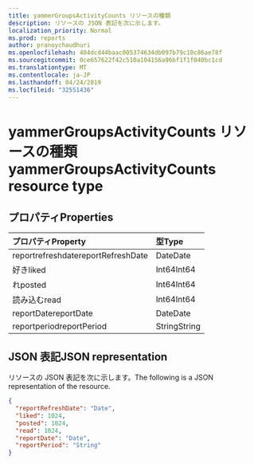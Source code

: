 ```yaml
---
title: yammerGroupsActivityCounts リソースの種類
description: リソースの JSON 表記を次に示します。
localization_priority: Normal
ms.prod: reports
author: pranoychaudhuri
ms.openlocfilehash: 404dcd44baac005374634db097b79c10c86ae78f
ms.sourcegitcommit: 0ce657622f42c510a104156a96bf1f1f040bc1cd
ms.translationtype: MT
ms.contentlocale: ja-JP
ms.lasthandoff: 04/24/2019
ms.locfileid: "32551436"
---
```

# <a name="yammergroupsactivitycounts-resource-type"></a><span data-ttu-id="3e06d-103">yammerGroupsActivityCounts リソースの種類</span><span class="sxs-lookup"><span data-stu-id="3e06d-103">yammerGroupsActivityCounts resource type</span></span>

## <a name="properties"></a><span data-ttu-id="3e06d-104">プロパティ</span><span class="sxs-lookup"><span data-stu-id="3e06d-104">Properties</span></span>

| <span data-ttu-id="3e06d-105">プロパティ</span><span class="sxs-lookup"><span data-stu-id="3e06d-105">Property</span></span>          | <span data-ttu-id="3e06d-106">型</span><span class="sxs-lookup"><span data-stu-id="3e06d-106">Type</span></span>   |
| :---------------- | :----- |
| <span data-ttu-id="3e06d-107">reportrefreshdate</span><span class="sxs-lookup"><span data-stu-id="3e06d-107">reportRefreshDate</span></span> | <span data-ttu-id="3e06d-108">Date</span><span class="sxs-lookup"><span data-stu-id="3e06d-108">Date</span></span>   |
| <span data-ttu-id="3e06d-109">好き</span><span class="sxs-lookup"><span data-stu-id="3e06d-109">liked</span></span>             | <span data-ttu-id="3e06d-110">Int64</span><span class="sxs-lookup"><span data-stu-id="3e06d-110">Int64</span></span>  |
| <span data-ttu-id="3e06d-111">れ</span><span class="sxs-lookup"><span data-stu-id="3e06d-111">posted</span></span>            | <span data-ttu-id="3e06d-112">Int64</span><span class="sxs-lookup"><span data-stu-id="3e06d-112">Int64</span></span>  |
| <span data-ttu-id="3e06d-113">読み込む</span><span class="sxs-lookup"><span data-stu-id="3e06d-113">read</span></span>              | <span data-ttu-id="3e06d-114">Int64</span><span class="sxs-lookup"><span data-stu-id="3e06d-114">Int64</span></span>  |
| <span data-ttu-id="3e06d-115">reportDate</span><span class="sxs-lookup"><span data-stu-id="3e06d-115">reportDate</span></span>        | <span data-ttu-id="3e06d-116">Date</span><span class="sxs-lookup"><span data-stu-id="3e06d-116">Date</span></span>   |
| <span data-ttu-id="3e06d-117">reportperiod</span><span class="sxs-lookup"><span data-stu-id="3e06d-117">reportPeriod</span></span>      | <span data-ttu-id="3e06d-118">String</span><span class="sxs-lookup"><span data-stu-id="3e06d-118">String</span></span> |

## <a name="json-representation"></a><span data-ttu-id="3e06d-119">JSON 表記</span><span class="sxs-lookup"><span data-stu-id="3e06d-119">JSON representation</span></span>

<span data-ttu-id="3e06d-120">リソースの JSON 表記を次に示します。</span><span class="sxs-lookup"><span data-stu-id="3e06d-120">The following is a JSON representation of the resource.</span></span>

<!-- {
  "blockType": "resource",
  "@odata.type": "microsoft.graph.yammerGroupsActivityCounts"
} -->

```json
{
  "reportRefreshDate": "Date", 
  "liked": 1024, 
  "posted": 1024, 
  "read": 1024, 
  "reportDate": "Date", 
  "reportPeriod": "String"
}
```
